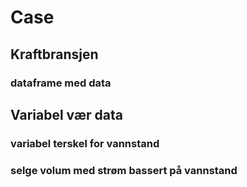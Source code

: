 # Case

## Kraftbransjen

### dataframe med data

## Variabel vær data

### variabel terskel for vannstand

### selge volum med strøm bassert på vannstand